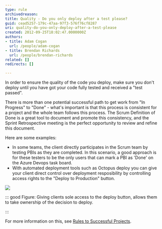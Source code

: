 ```yaml
---
type: rule
archivedreason: 
title: Quality - Do you only deploy after a test please?
guid: cead5257-179c-47aa-97f3-576f76cf8287
uri: quality-do-you-only-deploy-after-a-test-please
created: 2012-09-25T18:02:47.0000000Z
authors:
- title: Adam Cogan
  url: /people/adam-cogan
- title: Brendan Richards
  url: /people/brendan-richards
related: []
redirects: []

---
```


In order to ensure the quality of the code you deploy, make sure you don't deploy                     until you have got your code fully tested and received a "test passed".

There is more than one potential successful path to get work from "In Progress" to "Done" - what's important is that this process is consistent for a project and the whole team follows this process.
The Scrum Definition of Done is a great tool to document and promote this consistency, and the Sprint Retrospective meeting is the perfect opportunity to review and refine this document.

Here are some examples:

* In some teams, the client directly participates in the Scrum team by testing PBIs as they are completed. In this scenario, a good approach is for these testers to be the only users that can mark a PBI as 'Done' on the Azure Devops task board.
* With automated deployment tools such as Octopus deploy you can give your client direct control over deployment resposibility by controlling access rights to the "Deploy to Production" button.





![](OctopusDeploy.png)



::: good
Figure: Giving clients sole access to the deploy button, allows them to take ownership of the decision to deploy. 

:::



<!--endintro-->

For more information on this, see [Rules to Successful Projects](/do-you-conduct-a-test-please-internally-and-then-with-the-client).

